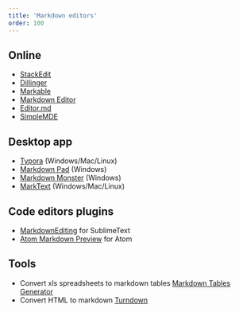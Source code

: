```yaml
---
title: 'Markdown editors'
order: 100
---
```


## Online
* [StackEdit](https://stackedit.io/)
* [Dillinger](https://dillinger.io/)
* [Markable](https://markable.in/)
* [Markdown Editor](https://jbt.github.io/markdown-editor/)
* [Editor.md](https://pandao.github.io/editor.md/en.html)
* [SimpleMDE](https://simplemde.com/)

## Desktop app

* [Typora](https://typora.io/) (Windows/Mac/Linux)
* [Markdown Pad](http://markdownpad.com/) (Windows)
* [Markdown Monster](https://markdownmonster.west-wind.com/) (Windows)
* [MarkText](https://marktext.github.io/website/) (Windows/Mac/Linux)

## Code editors plugins
* [MarkdownEditing](https://github.com/SublimeText-Markdown/MarkdownEditing) for SublimeText
* [Atom Markdown Preview](https://github.com/atom/markdown-preview) for Atom

## Tools
* Convert xls spreadsheets to markdown tables [Markdown Tables Generator](https://www.tablesgenerator.com/markdown_tables)
* Convert HTML to markdown [Turndown](https://domchristie.github.io/turndown/)
